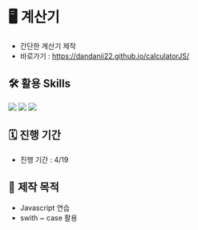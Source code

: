 # 🖥️ 계산기 

- 간단한 계산기 제작
- 바로가기 : https://dandanii22.github.io/calculatorJS/

## 🛠 활용 Skills 
<img src="https://img.shields.io/badge/HTML5-E34F26?style=flat&logo=HTML5&logoColor=white" /> <img src="https://img.shields.io/badge/CSS3-1572B6?style=flat&logo=CSS3&logoColor=white" /> <img src="https://img.shields.io/badge/JavaScript-F7DF1E?style=flat&logo=JavaScript&logoColor=white" />

## 🗓️ 진행 기간
- 진행 기간 : 4/19

## 🎯 제작 목적

- Javascript 연습
- swith ~ case 활용
